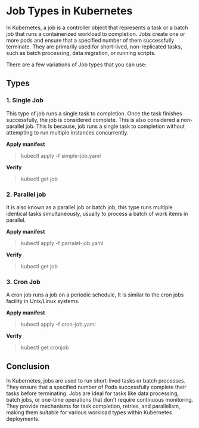 #  Job Types in Kubernetes

In Kubernetes, a job is a controller object that represents a task or a batch job that runs a containerized workload to completion. Jobs create one or more pods and ensure that a specified number of them successfully terminate. They are primarily used for short-lived, non-replicated tasks, such as batch processing, data migration, or running scripts.

There are a few variations of Job types that you can use:


## Types
 ### 1. Single Job
This type of job runs a single task to completion.
Once the task finishes successfully, the job is considered complete. This is also considered a non-parallel job. This Is because, job runs a single task to completion without attempting to run multiple instances concurrently.

**Apply manifest**

>kubectl apply -f simple-job.yaml

**Verify**

> kubectl get job

### 2. Parallel job
    
It is also known as a parallel job or batch job, this type runs multiple identical tasks simultaneously, usually to process a batch of work items in parallel.

**Apply manifest**

>kubectl apply -f parralel-job.yaml

**Verify**

> kubectl get job

### 3. Cron Job
    
 A cron job runs a job on a periodic schedule, It is similar to the cron jobs facility in Unix/Linux systems.
 
**Apply manifest**

>kubectl apply -f cron-job.yaml

**Verify**

> kubectl get cronjob

## Conclusion
In Kubernetes, jobs are used to run short-lived tasks or batch processes. They ensure that a specified number of Pods successfully complete their tasks before terminating. Jobs are ideal for tasks like data processing, batch jobs, or one-time operations that don't require continuous monitoring. They provide mechanisms for task completion, retries, and parallelism, making them suitable for various workload types within Kubernetes deployments.


